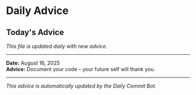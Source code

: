 # Daily Advice

## Today's Advice
*This file is updated daily with new advice.*

---

**Date:** August 16, 2025  
**Advice:** Document your code - your future self will thank you.

---

*This advice is automatically updated by the Daily Commit Bot.*

